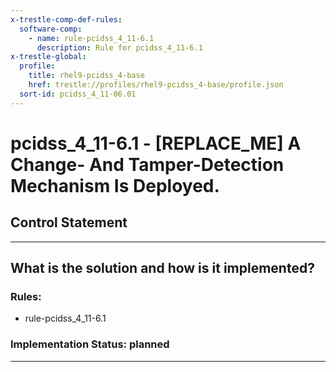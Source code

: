 ```yaml
---
x-trestle-comp-def-rules:
  software-comp:
    - name: rule-pcidss_4_11-6.1
      description: Rule for pcidss_4_11-6.1
x-trestle-global:
  profile:
    title: rhel9-pcidss_4-base
    href: trestle://profiles/rhel9-pcidss_4-base/profile.json
  sort-id: pcidss_4_11-06.01
---
```


# pcidss_4_11-6.1 - \[REPLACE_ME\] A Change- And Tamper-Detection Mechanism Is Deployed.

## Control Statement

______________________________________________________________________

## What is the solution and how is it implemented?

<!-- For implementation status enter one of: implemented, partial, planned, alternative, not-applicable -->

<!-- Note that the list of rules under ### Rules: is read-only and changes will not be captured after assembly to JSON -->

<!-- Add control implementation description here for control: pcidss_4_11-6.1 -->

### Rules:

  - rule-pcidss_4_11-6.1

### Implementation Status: planned

______________________________________________________________________
